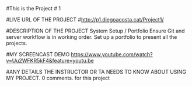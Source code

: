 #This is the Project # 1

#LIVE URL OF THE PROJECT
#http://p1.diegoacosta.cat/Project1/

#DESCRIPTION OF THE PROJECT
System Setup / Portfolio
Ensure Git and server workflow is in working order.
Set up a portfolio to present all the projects.

#MY SCREENCAST DEMO
 https://www.youtube.com/watch?v=Uu2WFKR5kF4&feature=youtu.be
 
 #ANY DETAILS THE INSTRUCTOR OR TA NEEDS TO KNOW ABOUT USING MY PROJECT.
0 comments. for this project